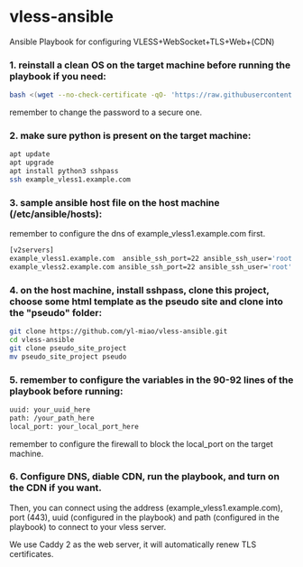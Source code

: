 # vless-ansible
Ansible Playbook for configuring VLESS+WebSocket+TLS+Web+(CDN)

### 1. reinstall a clean OS on the target machine before running the playbook if you need:

```bash
bash <(wget --no-check-certificate -qO- 'https://raw.githubusercontent.com/MoeClub/Note/master/InstallNET.sh') -d 10 -v 64 -p "自定义root密码" -port "自定义ssh端口"
```

remember to change the password to a secure one.

### 2. make sure python is present on the target machine:

```bash
apt update
apt upgrade
apt install python3 sshpass
ssh example_vless1.example.com
```

### 3. sample ansible host file on the host machine (/etc/ansible/hosts):

remember to configure the dns of example_vless1.example.com first.

```bash
[v2servers]
example_vless1.example.com  ansible_ssh_port=22 ansible_ssh_user='root' ansible_ssh_pass=''
example_vless2.example.com ansible_ssh_port=22 ansible_ssh_user='root' ansible_ssh_pass=''
```

### 4. on the host machine, install sshpass, clone this project, choose some html template as the pseudo site and clone into the "pseudo" folder:

```bash
git clone https://github.com/yl-miao/vless-ansible.git
cd vless-ansible
git clone pseudo_site_project
mv pseudo_site_project pseudo
```

### 5. remember to configure the variables in the 90-92 lines of the playbook before running:

```bash
uuid: your_uuid_here
path: /your_path_here
local_port: your_local_port_here
```

remember to configure the firewall to block the local_port on the target machine. 

### 6. Configure DNS, diable CDN, run the playbook, and turn on the CDN if you want.

Then, you can connect using the address (example_vless1.example.com), port (443), uuid (configured in the playbook) and path (configured in the playbook) to connect to your vless server.

We use Caddy 2 as the web server, it will automatically renew TLS certificates.
